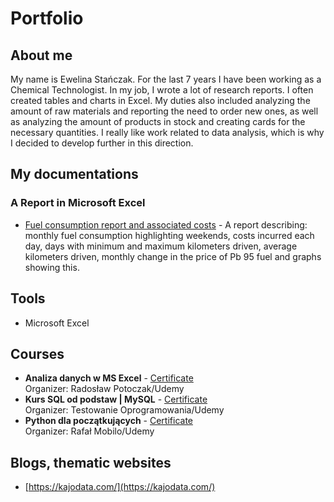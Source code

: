 # Portfolio

## About me
My name is Ewelina Stańczak. For the last 7 years I have been working as a Chemical Technologist. In my job, I wrote a lot of research reports. I often created tables and charts in Excel. My duties also included analyzing the amount of raw materials and reporting the need to order new ones, as well as analyzing the amount of products in stock and creating cards for the necessary quantities. I really like work related to data analysis, which is why I decided to develop further in this direction.

## My documentations
### A Report in Microsoft Excel
* [Fuel consumption report and associated costs](https://drive.google.com/drive/folders/1OuKQo7E4WDRSmy3tR6R0kWmZxJhfht8T?usp=sharing) - A report describing: monthly fuel consumption highlighting weekends, costs incurred each day, days with minimum and maximum kilometers driven, average kilometers driven, monthly change in the price of Pb 95 fuel and graphs showing this.
  
## Tools
* Microsoft Excel

## Courses
* **Analiza danych w MS Excel** - [Certificate](https://udemy-certificate.s3.amazonaws.com/pdf/UC-ae792a58-35bb-4aed-bbb1-61afe292ef85.pdf)
<br />Organizer: Radosław Potoczak/Udemy
* **Kurs SQL od podstaw | MySQL** - [Certificate](https://udemy-certificate.s3.amazonaws.com/pdf/UC-77a75614-4a6e-48fb-be58-f87732f1503f.pdf)
<br />Organizer: Testowanie Oprogramowania/Udemy
* **Python dla początkujących** - [Certificate](https://udemy-certificate.s3.amazonaws.com/pdf/UC-f0b5fd98-c3ed-44d7-a41d-6516b1fe59a6.pdf)
<br />Organizer: Rafał Mobilo/Udemy

## Blogs, thematic websites
* [https://kajodata.com/](https://kajodata.com/)  
